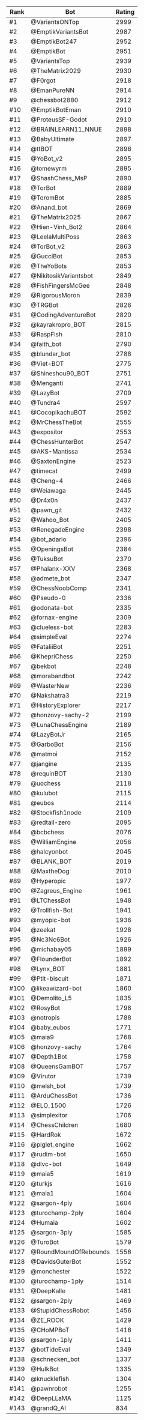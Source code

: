 Rank|Bot|Rating
---|---|---
#1|@VariantsONTop|2999
#2|@EmptikVariantsBot|2987
#3|@EmptikBot247|2952
#4|@EmptikBot|2951
#5|@VariantsTop|2939
#6|@TheMatrix2029|2930
#7|@F0rgot|2918
#8|@EmanPureNN|2914
#9|@chessbot2880|2912
#10|@EmptikBotEman|2910
#11|@ProteusSF-Godot|2910
#12|@BRAINLEARN11_NNUE|2898
#13|@BabyUltimate|2897
#14|@ttBOT|2896
#15|@YoBot_v2|2895
#16|@tomewyrm|2895
#17|@ShashChess_MsP|2890
#18|@TorBot|2889
#19|@ToromBot|2885
#20|@Anand_bot|2869
#21|@TheMatrix2025|2867
#22|@Hien-Vinh_Bot2|2864
#23|@LeelaMultiPoss|2863
#24|@TorBot_v2|2863
#25|@GucciBot|2853
#26|@TheYoBots|2853
#27|@NikitosikVariantsbot|2849
#28|@FishFingersMcGee|2848
#29|@RigorousMoron|2839
#30|@TRGBot|2826
#31|@CodingAdventureBot|2820
#32|@kayrakropro_BOT|2815
#33|@RaspFish|2810
#34|@faith_bot|2790
#35|@blundar_bot|2788
#36|@Viet-BOT|2775
#37|@Shineshou90_BOT|2751
#38|@Menganti|2741
#39|@LazyBot|2709
#40|@Tundra4|2597
#41|@CocopikachuBOT|2592
#42|@MrChessTheBot|2555
#43|@expositor|2553
#44|@ChessHunterBot|2547
#45|@AKS-Mantissa|2534
#46|@SaxtonEngine|2523
#47|@timecat|2499
#48|@Cheng-4|2466
#49|@Weiawaga|2445
#50|@Dr4x0n|2437
#51|@pawn_git|2432
#52|@Wahoo_Bot|2405
#53|@RenegadeEngine|2398
#54|@bot_adario|2396
#55|@OpeningsBot|2384
#56|@TuksuBot|2370
#57|@Phalanx-XXV|2368
#58|@admete_bot|2347
#59|@ChessNoobComp|2341
#60|@Pseudo-0|2336
#61|@odonata-bot|2335
#62|@fornax-engine|2309
#63|@clueless-bot|2283
#64|@simpleEval|2274
#65|@FataliiBot|2251
#66|@KhepriChess|2250
#67|@bekbot|2248
#68|@morabandbot|2242
#69|@WasterNew|2236
#70|@Nakshatra3|2219
#71|@HistoryExplorer|2217
#72|@honzovy-sachy-2|2199
#73|@LunaChessEngine|2189
#74|@LazyBotJr|2165
#75|@GarboBot|2156
#76|@matmoi|2152
#77|@jangine|2135
#78|@requinBOT|2130
#79|@uochess|2118
#80|@kulubot|2115
#81|@eubos|2114
#82|@Stockfish1node|2109
#83|@redtail-zero|2095
#84|@bcbchess|2076
#85|@WilliamEngine|2056
#86|@halcyonbot|2045
#87|@BLANK_BOT|2019
#88|@MaxtheDog|2010
#89|@Hyperopic|1977
#90|@Zagreus_Engine|1961
#91|@LTChessBot|1948
#92|@Trollfish-Bot|1941
#93|@myopic-bot|1936
#94|@zeekat|1928
#95|@Nc3Nc6Bot|1926
#96|@michabay05|1899
#97|@FlounderBot|1892
#98|@Lynx_BOT|1881
#99|@Ptit-biscuit|1871
#100|@likeawizard-bot|1860
#101|@Demolito_L5|1835
#102|@RosyBot|1798
#103|@notropis|1788
#104|@baby_eubos|1771
#105|@maia9|1768
#106|@honzovy-sachy|1764
#107|@Depth1Bot|1758
#108|@QueensGamBOT|1757
#109|@Virutor|1739
#110|@melsh_bot|1739
#111|@ArduChessBot|1736
#112|@ELO_1500|1726
#113|@simplexitor|1706
#114|@ChessChildren|1680
#115|@HardRok|1672
#116|@piglet_engine|1662
#117|@rudim-bot|1650
#118|@dlvc-bot|1649
#119|@maia5|1619
#120|@turkjs|1616
#121|@maia1|1604
#122|@sargon-4ply|1604
#123|@turochamp-2ply|1604
#124|@Humaia|1602
#125|@sargon-3ply|1585
#126|@TuroBot|1579
#127|@RoundMoundOfRebounds|1556
#128|@DavidsGuterBot|1552
#129|@monchester|1522
#130|@turochamp-1ply|1514
#131|@DeepKalle|1481
#132|@sargon-2ply|1469
#133|@StupidChessRobot|1456
#134|@ZE_ROOK|1429
#135|@CHoMPBoT|1416
#136|@sargon-1ply|1411
#137|@botTideEval|1349
#138|@schnecken_bot|1337
#139|@HulkBot|1335
#140|@knucklefish|1304
#141|@pawnrobot|1255
#142|@DeepLLaMA|1125
#143|@grandQ_AI|834
